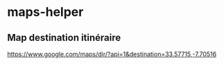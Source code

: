 # maps-helper


## Map destination itinéraire  

https://www.google.com/maps/dir/?api=1&destination=33.57715,-7.70516
